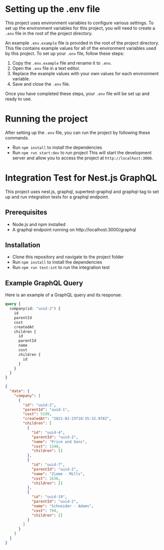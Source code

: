 # Setting up the .env file

This project uses environment variables to configure various settings. To set up the environment variables for this project, you will need to create a `.env` file in the root of the project directory.

An example `.env.example` file is provided in the root of the project directory. This file contains example values for all of the environment variables used by this project. To set up your `.env` file, follow these steps:

1. Copy the `.env.example` file and rename it to `.env`.
2. Open the `.env` file in a text editor.
3. Replace the example values with your own values for each environment variable.
4. Save and close the `.env` file.

Once you have completed these steps, your `.env` file will be set up and ready to use.

# Running the project

After setting up the `.env` file, you can run the project by following these commands.

- Run `npm install` to install the dependencies
- Run `npm run start:dev` to run project
  This will start the development server and allow you to access the project at `http://localhost:3000`.

# Integration Test for Nest.js GraphQL

This project uses nest.js, graphql, supertest-graphql and graphql-tag to set up and run integration tests for a graphql endpoint.

## Prerequisites

- Node.js and npm installed
- A graphql endpoint running on http://localhost:3000/graphql

## Installation

- Clone this repository and navigate to the project folder
- Run `npm install` to install the dependencies
- Run `npm run test:int` to run the integration test

## Example GraphQL Query

Here is an example of a GraphQL query and its response:

```graphql
query {
  company(id: "uuid-2") {
    id
    parentId
    cost
    createdAt
    children {
      id
      parentId
      name
      cost
      children {
        id
      }
    }
  }
}
```

```json
{
  "data": {
    "company": [
      {
        "id": "uuid-2",
        "parentId": "uuid-1",
        "cost": 5199,
        "createdAt": "2021-02-25T10:35:32.978Z",
        "children": [
          {
            "id": "uuid-4",
            "parentId": "uuid-2",
            "name": "Price and Sons",
            "cost": 1340,
            "children": []
          },
          {
            "id": "uuid-7",
            "parentId": "uuid-2",
            "name": "Zieme - Mills",
            "cost": 1636,
            "children": []
          },
          {
            "id": "uuid-19",
            "parentId": "uuid-2",
            "name": "Schneider - Adams",
            "cost": 794,
            "children": []
          }
        ]
      }
    ]
  }
}
```
